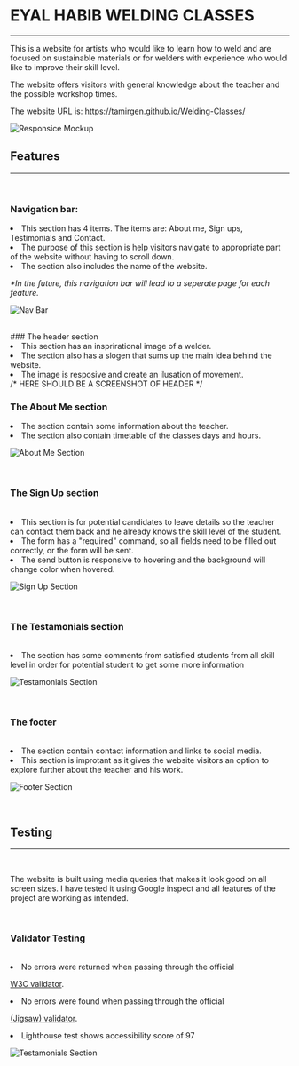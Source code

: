# EYAL HABIB WELDING CLASSES
----------------------------

This is a website for artists who would like to learn how to weld and are focused on sustainable materials or for welders with experience who would like to improve their skill level.

The website offers visitors with general knowledge about the teacher and the possible workshop times.

The website URL is: https://tamirgen.github.io/Welding-Classes/

![Responsice Mockup](https://github.com/tamirgen/Welding-Classes/blob/main/assests/media/moc-up-web-image.png?raw=true)


## Features
-------------
<br>

### Navigation bar:

<li> This section has 4 items. The items are: About me, Sign ups, Testimonials and Contact.</li>
<li> The purpose of this section is help visitors navigate to appropriate part of the website without having to scroll down.</li>
<li> The section also includes the name of the website.</li>

<em> *In the future, this navigation bar will lead to a seperate page for each feature.</em>

![Nav Bar](https://github.com/tamirgen/Welding-Classes/blob/main/assests/media/naviagtion-bar-screenshot.png?raw=true)

<br>
### The header section

<li> This section has an insprirational image of a welder.</li>
<li> The section also has a slogen that sums up the main idea behind the website.</li>
<li> The image is resposive and create an ilusation of movement.</li>
/* HERE SHOULD BE A SCREENSHOT OF HEADER */

<br>

### The About Me section

<li> The section contain some information about the teacher.</li>
<li>The section also contain timetable of the classes days and hours.</li>

![About Me Section](https://github.com/tamirgen/Welding-Classes/blob/main/assests/media/about-me-section.png?raw=true)

<br>

### The Sign Up section
<br>

<li>This section is for potential candidates to leave details so the teacher can contact them back and he already knows the skill level of the student.
<li> The form has a "required" command, so all fields need to be filled out correctly, or the form will be sent.
<li> The send button is responsive to hovering and the background will change color when hovered.</li>

![Sign Up Section](https://github.com/tamirgen/Welding-Classes/blob/main/assests/media/sign-up-section.png?raw=true)

<br>

### The Testamonials section

<br>

<li> The section has some comments from satisfied students from all skill level in order for potential student to get some more information</li>

![Testamonials Section](https://github.com/tamirgen/Welding-Classes/blob/main/assests/media/testamonials-section.png?raw=true)

<br>

### The footer

<br>

<li> The section contain contact information and links to social media.
<li> This section is improtant as it gives the website visitors an option to explore further about the teacher and his work.

![Footer Section](https://github.com/tamirgen/Welding-Classes/blob/main/assests/media/footer-section.png?raw=true)

<br>

## Testing
-------------

<br>

The website is built using media queries that makes it look good on all screen sizes.
I have tested it using Google inspect and all features of the project are working as intended.

<br>

### Validator Testing

<br>

<li> No errors were returned when passing through the official 

[W3C validator](https://validator.w3.org/nu/?doc=https%3A%2F%2Ftamirgen.github.io%2FWelding-Classes%2Findex.html).

<li> No errors were found when passing through the official

[(Jigsaw) validator](https://jigsaw.w3.org/css-validator/validator?uri=https%3A%2F%2Ftamirgen.github.io%2FWelding-Classes%2Fassests%2Fcss%2Fstyle.css&profile=css3svg&usermedium=all&warning=1&vextwarning=&lang=en).

<li> Lighthouse test shows accessibility score of 97

![Testamonials Section](https://github.com/tamirgen/Welding-Classes/blob/main/assests/media/testamonials-section.png?raw=true)
























